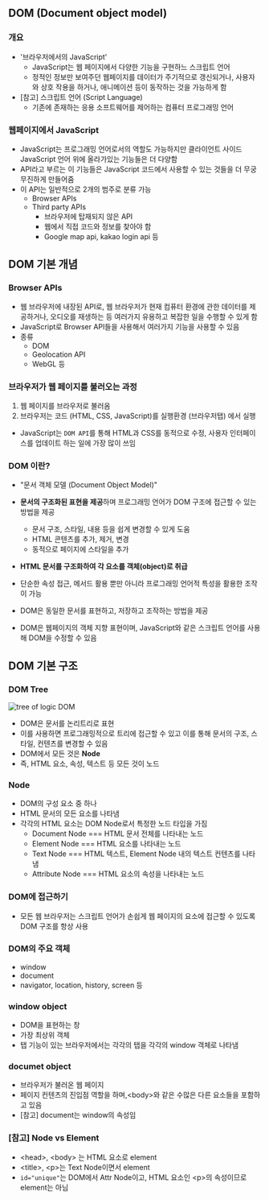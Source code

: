 DOM (Document object model)
----------------

### 개요
- '브라우저에서의 JavaScript'
  - JavaScript는 웹 페이지에서 다양한 기능을 구현하느 스크립트 언어
  - 정적인 정보만 보여주던 웹페이지를 데이터가 주기적으로 갱신되거나, 사용자와 상호 작용을 하거나, 애니메이션 등이 동작하는 것을 가능하게 함
- [참고] 스크립트 언어 (Script Language)
  - 기존에 존재하는 응용 소프트웨어를 제어하는 컴퓨터 프로그래밍 언어

### 웹페이지에서 JavaScript
- JavaScript는 프로그래밍 언어로서의 역할도 가능하지만 클라이언트 사이드 JavaScript 언어 위에 올라가있는 기능들은 더 다양함
- API라고 부르는 이 기능들은 JavaScript 코드에서 사용할 수 있는 것들을 더 무궁무진하게 만들어줌
- 이 API는 일반적으로 2개의 범주로 분류 가능
  - Browser APIs
  - Third party APIs
    - 브라우저에 탑재되지 않은 API
    - 웹에서 직접 코드와 정보를 찾아야 함
    - Google map api, kakao login api 등

## DOM 기본 개념
### Browser APIs
- 웹 브라우저에 내장된 API로, 웹 브라우저가 현재 컴퓨터 환경에 관한 데이터를 제공하거나, 오디오를 재생하는 등 여러가지 유용하고 복잡한 일을 수행할 수 있게 함
- JavaScript로 Browser API들을 사용해서 여러가지 기능을 사용할 수 있음
- 종류
  - DOM
  - Geolocation API
  - WebGL 등


### 브라우저가 웹 페이지를 불러오는 과정
1. 웹 페이지를 브라우저로 불러옴
2. 브라우저는 코드 (HTML, CSS, JavaScript)를 실행환경 (브라우저탭) 에서 실행
- JavaScript는 `DOM API`를 통해 HTML과 CSS를 동적으로 수정, 사용자 인터페이스를 업데이트 하는 일에 가장 많이 쓰임

### DOM 이란?
- "문서 객체 모델 (Document Object Model)"
- **문서의 구조화된 표현을 제공**하며 프로그래밍 언어가 DOM 구조에 접근할 수 있는 방법을 제공
  - 문서 구조, 스타일, 내용 등을 쉽게 변경할 수 있게 도움
  - HTML 콘텐츠를 추가, 제거, 변경
  - 동적으로 페이지에 스타일을 추가
- **HTML 문서를 구조화하여 각 요소를 객체(object)로 취급**
- 단순한 속성 접근, 메서드 활용 뿐만 아니라 프로그래밍 언어적 특성을 활용한 조작이 가능

- DOM은 동일한 문서를 표현하고, 저장하고 조작하는 방법을 제공
- DOM은 웹페이지의 객체 지향 표현이며, JavaScript와 같은 스크립트 언어를 사용해 DOM을 수정할 수 있음


## DOM 기본 구조
### DOM Tree
  ![tree of logic DOM](https://i0.wp.com/cdn-images-1.medium.com/max/800/0*j7F1buxeDeyHJT8f.png?w=688&ssl=1)
- DOM은 문서를 논리트리로 표현
- 이를 사용하면 프로그래밍적으로 트리에 접근할 수 있고 이를 통해 문서의 구조, 스타일, 컨텐츠를 변경할 수 있음
- DOM에서 모든 것은 **Node**
- 즉, HTML 요소, 속성, 텍스트 등 모든 것이 노드

### Node
- DOM의 구성 요소 중 하나
- HTML 문서의 모든 요소를 나타냄
- 각각의 HTML 요소는 DOM Node로서 특정한 노드 타입을 가짐
  - Document Node === HTML 문서 전체를 나타내는 노드
  - Element Node === HTML 요소를 나타내는 노드
  - Text Node === HTML 텍스트, Element Node 내의 텍스트 컨텐츠를 나타냄
  - Attribute Node === HTML 요소의 속성을 나타내는 노드

### DOM에 접근하기
- 모든 웹 브라우저는 스크립트 언어가 손쉽게 웹 페이지의 요소에 접근할 수 있도록 DOM 구조를 항상 사용
  
### DOM의 주요 객체
- window
- document
- navigator, location, history, screen 등

### window object
- DOM을 표현하는 창
- 가장 최상위 객체
- 탭 기능이 있는 브라우저에서는 각각의 탭을 각각의 window 객체로 나타냄


### documet object
- 브라우저가 불러온 웹 페이지
- 페이지 컨텐츠의 진입점 역할을 하며,\<body>와 같은 수많은 다른 요소들을 포함하고 있음
- [참고] document는 window의 속성임

### [참고] Node vs Element
- \<head>, \<body> 는 HTML 요소로 element
- \<title>, \<p>는 Text Node이면서 element
- `id="unique"`는 DOM에서 Attr Node이고, HTML 요소인 \<p>의 속성이므로 element는 아님
